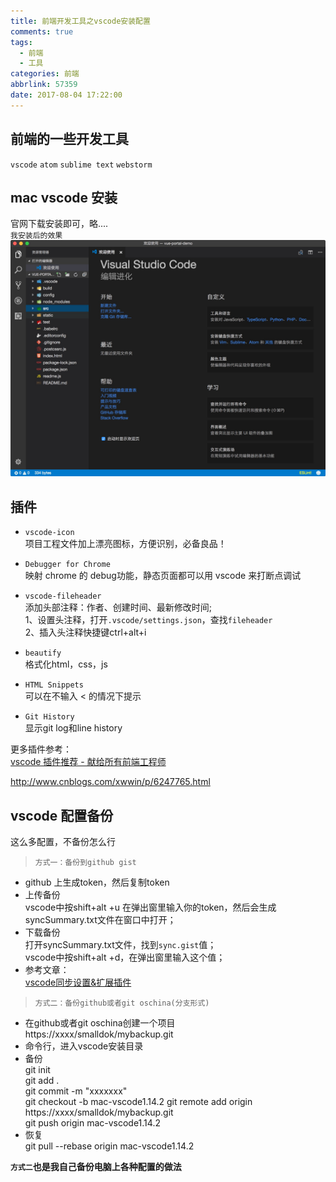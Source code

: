 ```yaml
---
title: 前端开发工具之vscode安装配置
comments: true
tags:
  - 前端
  - 工具
categories: 前端
abbrlink: 57359
date: 2017-08-04 17:22:00
---
```



## 前端的一些开发工具
`vscode` `atom` `sublime text` `webstorm`

## mac vscode 安装
官网下载安装即可，略....  
`我安装后的效果`  
![vscode](前端开发工具之vscode安装配置/vscode.png)  

## 插件
* `vscode-icon`  
项目工程文件加上漂亮图标，方便识别，必备良品！  

* `Debugger for Chrome`  
映射 chrome 的 debug功能，静态页面都可以用 vscode 来打断点调试
* `vscode-fileheader`  
添加头部注释：作者、创建时间、最新修改时间;  
1、设置头注释，打开`.vscode/settings.json`，查找`fileheader`  
2、插入头注释快捷键ctrl+alt+i

* `beautify`  
格式化html，css，js
* `HTML Snippets`  
可以在不输入 < 的情况下提示
* `Git History`  
显示git log和line history

更多插件参考：  
[vscode 插件推荐 - 献给所有前端工程师](https://segmentfault.com/a/1190000006697219)

http://www.cnblogs.com/xwwin/p/6247765.html


## vscode 配置备份
这么多配置，不备份怎么行
> `方式一：备份到github gist`  
* github 上生成token，然后复制token  
* 上传备份  
vscode中按shift+alt +u  在弹出窗里输入你的token，然后会生成syncSummary.txt文件在窗口中打开；  
* 下载备份  
打开syncSummary.txt文件，找到`sync.gist`值；  
vscode中按shift+alt +d，在弹出窗里输入这个值；   
* 参考文章：  
[vscode同步设置&扩展插件](http://www.cnblogs.com/ashidamana/p/6761085.html)

> `方式二：备份github或者git oschina(分支形式)`  
* 在github或者git oschina创建一个项目
https://xxxx/smalldok/mybackup.git  
* 命令行，进入vscode安装目录  
* 备份  
git init  
git add .  
git commit -m "xxxxxxx"  
git checkout -b mac-vscode1.14.2
git remote add origin https://xxxx/smalldok/mybackup.git  
git push origin mac-vscode1.14.2
* 恢复  
git pull --rebase origin mac-vscode1.14.2

**`方式二`也是我自己备份电脑上各种配置的做法**